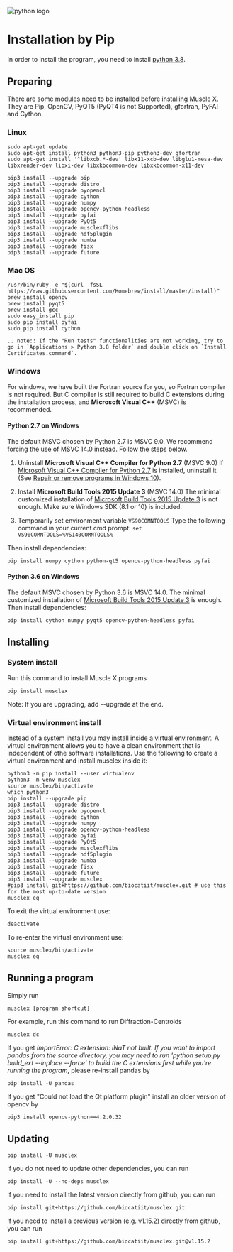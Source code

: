 ![python logo](https://www.python.org/static/community_logos/python-logo-master-v3-TM.png)

# Installation by Pip

In order to install the program, you need to install [python 3.8](https://www.python.org/).

## Preparing
There are some modules need to be installed before installing Muscle X. They are Pip, OpenCV, PyQT5 (PyQT4 is not Supported), gfortran, PyFAI and Cython.

### Linux
```
sudo apt-get update
sudo apt-get install python3 python3-pip python3-dev gfortran
sudo apt-get install '^libxcb.*-dev' libx11-xcb-dev libglu1-mesa-dev libxrender-dev libxi-dev libxkbcommon-dev libxkbcommon-x11-dev

pip3 install --upgrade pip
pip3 install --upgrade distro
pip3 install --upgrade pyopencl
pip3 install --upgrade cython
pip3 install --upgrade numpy
pip3 install --upgrade opencv-python-headless
pip3 install --upgrade pyfai
pip3 install --upgrade PyQt5
pip3 install --upgrade musclexflibs
pip3 install --upgrade hdf5plugin
pip3 install --upgrade numba
pip3 install --upgrade fisx
pip3 install --upgrade future
```

### Mac OS
```
/usr/bin/ruby -e "$(curl -fsSL https://raw.githubusercontent.com/Homebrew/install/master/install)"
brew install opencv
brew install pyqt5
brew install gcc
sudo easy_install pip
sudo pip install pyfai
sudo pip install cython
```

```eval_rst
.. note:: If the "Run tests" functionalities are not working, try to go in `Applications > Python 3.8 folder` and double click on `Install Certificates.command`.
```

### Windows
For windows, we have built the Fortran source for you, so Fortran compiler is not required. But C compiler is still required to build C extensions during the installation process, and **Microsoft Visual C++** (MSVC) is recommended.

#### Python 2.7 on Windows
The default MSVC chosen by Python 2.7 is MSVC 9.0. We recommend forcing the use of MSVC 14.0 instead. Follow the steps below.

1. Uninstall **Microsoft Visual C++ Compiler for Python 2.7** (MSVC 9.0)
   If [Microsoft Visual C++ Compiler for Python 2.7][1] is installed, uninstall it (See [Repair or remove programs in Windows 10][3]).

2. Install **Microsoft Build Tools 2015 Update 3** (MSVC 14.0)
   The minimal customized installation of [Microsoft Build Tools 2015 Update 3][2] is not enough. Make sure Windows SDK (8.1 or 10) is included.

3. Temporarily set environment variable `VS90COMNTOOLS`
   Type the following command in your current cmd prompt:
   `set VS90COMNTOOLS=%VS140COMNTOOLS%`

Then install dependencies:
```
pip install numpy cython python-qt5 opencv-python-headless pyfai
```

#### Python 3.6 on Windows
The default MSVC chosen by Python 3.6 is MSVC 14.0. The minimal customized installation of [Microsoft Build Tools 2015 Update 3][2] is enough. Then install dependencies: 
```
pip install cython numpy pyqt5 opencv-python-headless pyfai
```

## Installing

### System install

Run this command to install Muscle X programs
```
pip install musclex
```
Note: If you are upgrading, add --upgrade at the end.  

### Virtual environment install

Instead of a system install you may install inside a virtual environment. A virtual environment allows you to have a clean environment that is independent of othe software installations. Use the following to create a virtual environment and install musclex inside it:

```
python3 -m pip install --user virtualenv
python3 -m venv musclex
source musclex/bin/activate
which python3
pip install --upgrade pip
pip3 install --upgrade distro
pip3 install --upgrade pyopencl
pip3 install --upgrade cython
pip3 install --upgrade numpy
pip3 install --upgrade opencv-python-headless
pip3 install --upgrade pyfai
pip3 install --upgrade PyQt5
pip3 install --upgrade musclexflibs
pip3 install --upgrade hdf5plugin
pip3 install --upgrade numba
pip3 install --upgrade fisx
pip3 install --upgrade future
pip3 install --upgrade musclex
#pip3 install git+https://github.com/biocatiit/musclex.git # use this for the most up-to-date version
musclex eq
```
To exit the virtual environment use:
```
deactivate
```
To re-enter the virtual environment use:
```
source musclex/bin/activate
musclex eq
```

## Running a program
Simply run
```
musclex [program shortcut]
```
For example, run this command to run Diffraction-Centroids
```
musclex dc
```
If you get _ImportError: C extension: iNaT not built. If you want to import pandas from the source directory, you may need to run 'python setup.py build_ext --inplace --force' to build the C extensions first while you're running the program_, please re-install pandas by
```
pip install -U pandas
```
If you get "Could not load the Qt platform plugin" install an older version of opencv by
```
pip3 install opencv-python==4.2.0.32
```

## Updating
```
pip install -U musclex
```
if you do not need to update other dependencies, you can run
```
pip install -U --no-deps musclex
```
if you need to install the latest version directly from github, you can run
```
pip install git+https://github.com/biocatiit/musclex.git
```
if you need to install a previous version (e.g. v1.15.2) directly from github, you can run
```
pip install git+https://github.com/biocatiit/musclex.git@v1.15.2
```

[1]: http://aka.ms/vcpython27
[2]: https://www.visualstudio.com/vs/older-downloads/
[3]: https://support.microsoft.com/en-us/help/4028054/windows-repair-or-remove-programs-in-windows-10
